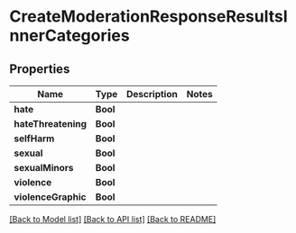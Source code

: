 # CreateModerationResponseResultsInnerCategories

## Properties
Name | Type | Description | Notes
------------ | ------------- | ------------- | -------------
**hate** | **Bool** |  | 
**hateThreatening** | **Bool** |  | 
**selfHarm** | **Bool** |  | 
**sexual** | **Bool** |  | 
**sexualMinors** | **Bool** |  | 
**violence** | **Bool** |  | 
**violenceGraphic** | **Bool** |  | 

[[Back to Model list]](../README.md#documentation-for-models) [[Back to API list]](../README.md#documentation-for-api-endpoints) [[Back to README]](../README.md)


